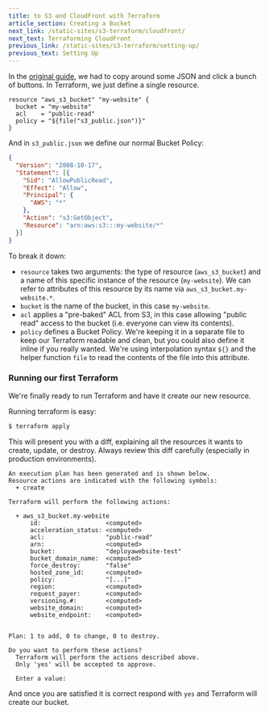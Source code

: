 ```yaml
---
title: to S3 and CloudFront with Terraform
article_section: Creating a Bucket
next_link: /static-sites/s3-terraform/cloudfront/
next_text: Terraforming CloudFront
previous_link: /static-sites/s3-terraform/setting-up/
previous_text: Setting Up
---
```


In the [original guide][1], we had to copy around some JSON and click a bunch of
buttons. In Terraform, we just define a single resource.

```hcl
resource "aws_s3_bucket" "my-website" {
  bucket = "my-website"
  acl    = "public-read"
  policy = "${file("s3_public.json")}"
}
```

And in `s3_public.json` we define our normal Bucket Policy:

```json
{
  "Version": "2008-10-17",
  "Statement": [{
    "Sid": "AllowPublicRead",
    "Effect": "Allow",
    "Principal": {
      "AWS": "*"
    },
    "Action": "s3:GetObject",
    "Resource": "arn:aws:s3:::my-website/*"
  }]
}
```

To break it down:

* `resource` takes two arguments: the type of resource (`aws_s3_bucket`) and a
  name of this specific instance of the resource (`my-website`). We can refer to
  attributes of this resource by its name via `aws_s3_bucket.my-website.*`.
* `bucket` is the name of the bucket, in this case `my-website`.
* `acl` applies a "pre-baked" ACL from S3, in this case allowing "public read"
  access to the bucket (i.e. everyone can view its contents).
* `policy` defines a Bucket Policy. We're keeping it in a separate file to keep
  our Terraform readable and clean, but you could also define it inline if you
  really wanted. We're using interpolation syntax `${}` and the helper function
  `file` to read the contents of the file into this attribute.

[1]: /static-sites/s3/

### Running our first Terraform

We're finally ready to run Terraform and have it create our new resource.

Running terraform is easy:

```bash
$ terraform apply
```

This will present you with a diff, explaining all the resources it wants to
create, update, or destroy. Always review this diff carefully (especially in
production environments).

```text
An execution plan has been generated and is shown below.
Resource actions are indicated with the following symbols:
  + create

Terraform will perform the following actions:

  + aws_s3_bucket.my-website
      id:                  <computed>
      acceleration_status: <computed>
      acl:                 "public-read"
      arn:                 <computed>
      bucket:              "deployawebsite-test"
      bucket_domain_name:  <computed>
      force_destroy:       "false"
      hosted_zone_id:      <computed>
      policy:              "[...]"
      region:              <computed>
      request_payer:       <computed>
      versioning.#:        <computed>
      website_domain:      <computed>
      website_endpoint:    <computed>


Plan: 1 to add, 0 to change, 0 to destroy.

Do you want to perform these actions?
  Terraform will perform the actions described above.
  Only 'yes' will be accepted to approve.

  Enter a value:
```

And once you are satisfied it is correct respond with `yes` and Terraform will
create our bucket.
